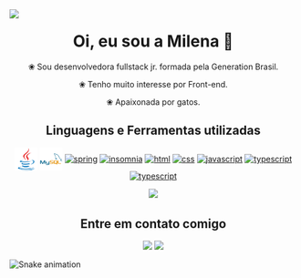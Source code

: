 <img align="left" width="285" src="https://i.pinimg.com/564x/c3/82/25/c38225dd58a3728382d26a524ba37b8c.jpg">
<h1 align="center"> Oi, eu sou a Milena 🦊</h1>


<div align="center">
  <p>❀ Sou desenvolvedora fullstack jr. formada pela Generation Brasil.</p>
  <p>❀ Tenho muito interesse por Front-end. </p>
  <p>❀ Apaixonada por gatos.</p>
  
  <h2 align="center"> Linguagens e Ferramentas utilizadas </h2 
  
  <a href="https://www.java.com" target="_blank" title="Java"><img height="40" width="40" align="center" src="https://raw.githubusercontent.com/devicons/devicon/master/icons/java/java-original.svg" alt="java" width="40" height="40"/></a> 
<a href="https://www.mysql.com/" target="_blank" title="MySQL"><img height="40" width="40" align="center" src="https://raw.githubusercontent.com/devicons/devicon/master/icons/mysql/mysql-original-wordmark.svg" alt="mysql" width="40" height="40"/></a>
<a href="https://spring.io/" target="_blank" title="SpringBoot"><img height="40" width="40" align="center" src="https://www.vectorlogo.zone/logos/springio/springio-icon.svg" alt="spring" width="40" height="40"/></a>
<a href="https://insomnia.rest/" target="_blank" title="Insomnia"><img height="40" width="40" align="center" src="https://seeklogo.com/images/I/insomnia-logo-A35E09EB19-seeklogo.com.png" alt="insomnia" width="40" height="40"/></a> 
<a href="https://www.w3.org/html/" target="_blank" title="html"><img height="40" width="40" align="center" src="https://cdn-icons-png.flaticon.com/512/888/888909.png?w=360" alt="html" width="40" height="40"/></a> 
<a href="https://www.w3.org/Style/CSS/Overview.en.html" target="_blank" title="css"><img height="40" width="40" align="center" src="https://logodownload.org/wp-content/uploads/2017/04/css-3-logo.png" alt="css" width="40" height="40"/></a> 
<a href="https://www.javascript.com/" target="_blank" title="javascript"><img height="40" width="40" align="center" src="https://upload.wikimedia.org/wikipedia/commons/thumb/9/99/Unofficial_JavaScript_logo_2.svg/1024px-Unofficial_JavaScript_logo_2.svg.png" alt="javascript" width="40" height="40"/></a>
<a href="https://www.typescriptlang.org/" target="_blank" title="typescript"><img height="40" width="40" align="center" src="https://cdn.worldvectorlogo.com/logos/typescript-2.svg" alt="typescript" width="40" height="40"/></a>
<a href="https://pt-br.reactjs.org/" target="_blank" title="typescript"><img height="40" width="40" align="center" src="https://logospng.org/download/react/logo-react-1024.png" alt="typescript" width="40" height="40"/></a>
  <p>
 <img height="180em" src="https://github-readme-stats.vercel.app/api/top-langs/?username=milenaFO&layout=compact&langs_count=16&theme=dark"/> </p>
  </div>
  
<div align="center">
<h2 align="center"> Entre em contato comigo </h2
   <img height="180em" src="https://github-readme-stats.vercel.app/api/top-langs/?username=milenaFO&layout=compact&langs_count=7&theme=dracula"/> 
</div>
  
 <div align="center">
<a href = "mailto:mmilenaf@gmail.com"><img src="https://img.shields.io/badge/Gmail-D14836?style=for-the-badge&logo=gmail&logoColor=white" target="_blank"></a>
  <a href="https://www.linkedin.com/in/milenafernandesdeoliveira/" target="_blank"><img src="https://img.shields.io/badge/-LinkedIn-%230077B5?style=for-the-badge&logo=linkedin&logoColor=white" target="_blank"></a>
  </div>
  
 ![Snake animation](https://github.com/milenaFO/milenaFO/blob/output/github-contribution-grid-snake.svg)
 
  

